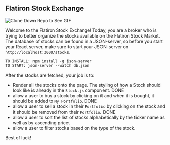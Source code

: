 ## Flatiron Stock Exchange

![Clone Down Repo to See GIF](./stocks.gif)

Welcome to the Flatiron Stock Exchange!
Today, you are a broker who is trying to better organize the stocks available on the Flatiron Stock Market.
The database of stocks can be found in a JSON-server, so before you start your React server, make sure to start your JSON-server on `http://localhost:3000/stocks`.

```
TO INSTALL: npm install -g json-server
TO START: json-server --watch db.json
```

After the stocks are fetched, your job is to:
* Render all the stocks onto the page. The styling of how a Stock should look like is already in the `Stock.js` component. DONE
* allow a user to buy a stock by clicking on it and when it is bought, it should be added to `My Portfolio`. DONE
* allow a user to sell a stock in their `Portfolio` by clicking on the stock and it should be removed from their `Portfolio`. DONE
* allow a user to sort the list of stocks alphabetically by the ticker name as well as by ascending price.
* allow a user to filter stocks based on the type of the stock.

Best of luck!
